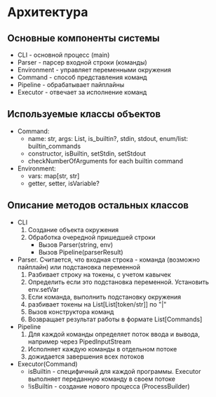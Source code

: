 # Архитектура

## Основные компоненты системы
* CLI - основной процесс (main)
* Parser - парсер входной строки (команды)
* Environment - управляет переменными окружения
* Command - способ представления команд
* Pipeline - обрабатывает пайплайны
* Executor - отвечает за исполнение команд

## Используемые классы объектов
* Command:
	* name: str, args: List<Str>, is_builtin?, stdin, stdout, enum/list: builtin_commands
	* constructor, isBuiltin, setStdin, setStdout
	* checkNumberOfArguments for each builtin command
* Environment:
	* vars: map[str, str]
	* getter, setter, isVariable?

## Описание методов остальных классов
* CLI
	1. Создание объекта окружения
	2. Обработка очередной пришедшей строки 
       * Вызов Parser(string, env)
       * Вызов Pipeline(parserResult)
* Parser. Считается, что входная строка - команда (возможно пайплайн) или подстановка переменной
	1. Разбивает строку на токены, с учетом кавычек
	2. Определить если это подстановка переменной. Установить env.setVar
	3. Если команда, выполнить подстановку окружения
	4. разбивает токены на List[List[token/str]] по "|"
	5. Вызов конструктора команд
	6. Возвращает результат работы в формате List[Commands]
* Pipeline
	1. Для каждой команды определяет поток ввода и вывода, например через PipedInputStream
	2. Исполняет каждую команды в отдельном потоке
	3. дожидается завершения всех потоков
* Executor(Command)
	* isBuiltin - специфичный для каждой программы. Executor выполняет переданную команду в своем потоке
	* !isBuiltin - создание нового процесса (ProcessBuilder)
	